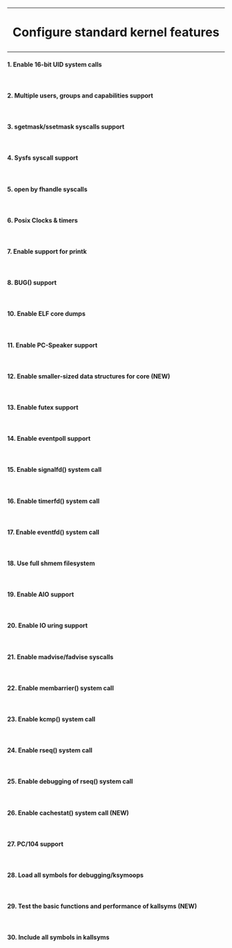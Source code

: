 ---------------------------------------------------------------------------------
# <p align='center'> Configure standard kernel features </p>
---------------------------------------------------------------------------------


#### 1. Enable 16-bit UID system calls
<br />

#### 2. Multiple users, groups and capabilities support
<br />

#### 3. sgetmask/ssetmask syscalls support
<br />

#### 4. Sysfs syscall support
<br />

#### 5. open by fhandle syscalls
<br />

#### 6. Posix Clocks & timers
<br />

#### 7. Enable support for printk
<br />

#### 8. BUG() support
<br />

#### 10. Enable ELF core dumps
<br />

#### 11. Enable PC-Speaker support
<br />

#### 12. Enable smaller-sized data structures for core (NEW)
<br />

#### 13. Enable futex support
<br />

#### 14. Enable eventpoll support
<br />

#### 15. Enable signalfd() system call
<br />

#### 16. Enable timerfd() system call
<br />

#### 17. Enable eventfd() system call
<br />

#### 18. Use full shmem filesystem
<br />

#### 19. Enable AIO support
<br />

#### 20. Enable IO uring support
<br />

#### 21. Enable madvise/fadvise syscalls
<br />

#### 22. Enable membarrier() system call
<br />

#### 23. Enable kcmp() system call
<br />

#### 24. Enable rseq() system call
<br />

#### 25. Enable debugging of rseq() system call
<br />

#### 26. Enable cachestat() system call (NEW)
<br />

#### 27. PC/104 support
<br />

#### 28. Load all symbols for debugging/ksymoops
<br />

#### 29. Test the basic functions and performance of kallsyms (NEW)
<br />

#### 30. Include all symbols in kallsyms
<br />
